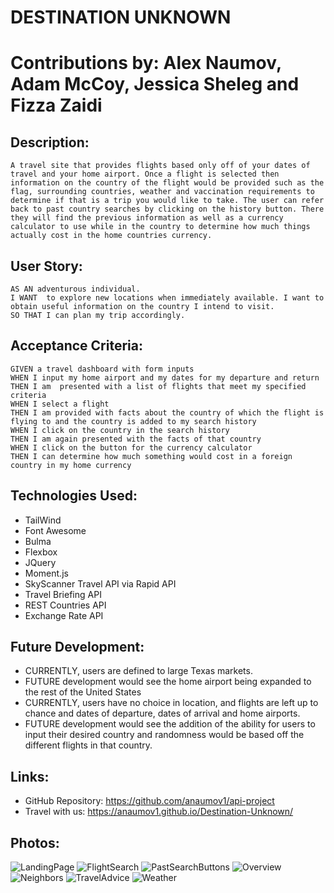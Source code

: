 # DESTINATION UNKNOWN
# Contributions by: Alex Naumov, Adam McCoy, Jessica Sheleg and Fizza Zaidi

## Description: 
    A travel site that provides flights based only off of your dates of travel and your home airport. Once a flight is selected then information on the country of the flight would be provided such as the flag, surrounding countries, weather and vaccination requirements to determine if that is a trip you would like to take. The user can refer back to past country searches by clicking on the history button. There they will find the previous information as well as a currency calculator to use while in the country to determine how much things actually cost in the home countries currency. 

## User Story:
    AS AN adventurous individual.
    I WANT  to explore new locations when immediately available. I want to obtain useful information on the country I intend to visit. 
    SO THAT I can plan my trip accordingly.

## Acceptance Criteria:
    GIVEN a travel dashboard with form inputs
    WHEN I input my home airport and my dates for my departure and return
    THEN I am  presented with a list of flights that meet my specified criteria
    WHEN I select a flight
    THEN I am provided with facts about the country of which the flight is flying to and the country is added to my search history
    WHEN I click on the country in the search history
    THEN I am again presented with the facts of that country 
    WHEN I click on the button for the currency calculator
    THEN I can determine how much something would cost in a foreign country in my home currency


## Technologies Used:
* TailWind
* Font Awesome
* Bulma
* Flexbox
* JQuery
* Moment.js
* SkyScanner Travel API via Rapid API
* Travel Briefing API
* REST Countries API
* Exchange Rate API

## Future Development:
* CURRENTLY, users are defined to large Texas markets. 
* FUTURE development would see the home airport being expanded to the rest of the United States
* CURRENTLY, users have no choice in location, and flights are left up to chance and dates of departure, dates of arrival and home airports.
* FUTURE development would see the addition of the ability for users to input their desired country and randomness would be based off the different flights in that country.

## Links:
* GitHub Repository: https://github.com/anaumov1/api-project
* Travel with us:  https://anaumov1.github.io/Destination-Unknown/

## Photos:

![LandingPage](https://github.com/anaumov1/api-project/blob/develop/assets/images/Landingpg.JPG)
![FlightSearch](https://github.com/anaumov1/api-project/blob/develop/assets/images/FlightSearch.JPG)
![PastSearchButtons](https://github.com/anaumov1/api-project/blob/develop/assets/images/PastSearchBtns.JPG)
![Overview](https://github.com/anaumov1/api-project/blob/main/assets/images/Overview.JPG)
![Neighbors](https://github.com/anaumov1/api-project/blob/main/assets/images/Neighbors.JPG)
![TravelAdvice](https://github.com/anaumov1/api-project/blob/main/assets/images/TravelAdvice.JPG)
![Weather](https://github.com/anaumov1/api-project/blob/main/assets/images/Weather.JPG)
